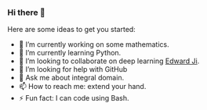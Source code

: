 ### Hi there 👋

Here are some ideas to get you started:

- 🔭 I’m currently working on some mathematics.
- 🌱 I’m currently learning Python.
- 👯 I’m looking to collaborate on deep learning [Edward Ji](https://github.com/EdwardJi).
- 🤔 I’m looking for help with GitHub
- 💬 Ask me about integral domain.
- 📫 How to reach me: extend your hand.
- ⚡ Fun fact: I can code using Bash.
